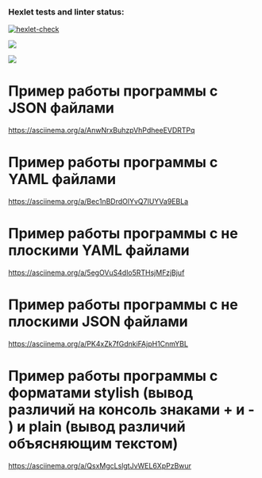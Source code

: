 ### Hexlet tests and linter status:

[![hexlet-check](https://github.com/cool102/java-project-71/actions/workflows/hexlet-check.yml/badge.svg)](https://github.com/cool102/java-project-71/actions/workflows/hexlet-check.yml)

<a href="https://codeclimate.com/github/cool102/java-project-71/maintainability"><img src="https://api.codeclimate.com/v1/badges/9f0fd848f932ede467e4/maintainability" /></a>

<a href="https://codeclimate.com/github/cool102/java-project-71/test_coverage"><img src="https://api.codeclimate.com/v1/badges/9f0fd848f932ede467e4/test_coverage" /></a>


# Пример работы программы c JSON файлами
https://asciinema.org/a/AnwNrxBuhzpVhPdheeEVDRTPq

# Пример работы программы c YAML файлами
https://asciinema.org/a/Bec1nBDrdOlYvQ7IUYVa9EBLa

# Пример работы программы с не плоскими YAML файлами
https://asciinema.org/a/5egOVuS4dlo5RTHsjMFzjBjuf

# Пример работы программы с не плоскими JSON файлами
https://asciinema.org/a/PK4xZk7fGdnkiFAjpH1CnmYBL

# Пример работы программы c форматами stylish (вывод различий на консоль знаками + и - ) и plain (вывод различий объясняющим текстом) 
https://asciinema.org/a/QsxMgcLslgtJvWEL6XpPzBwur
